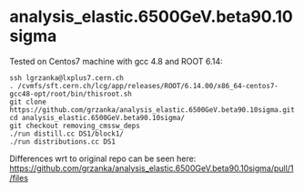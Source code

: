 # analysis_elastic.6500GeV.beta90.10sigma

Tested on Centos7 machine with gcc 4.8 and ROOT 6.14:

```
ssh lgrzanka@lxplus7.cern.ch
. /cvmfs/sft.cern.ch/lcg/app/releases/ROOT/6.14.00/x86_64-centos7-gcc48-opt/root/bin/thisroot.sh
git clone https://github.com/grzanka/analysis_elastic.6500GeV.beta90.10sigma.git
cd analysis_elastic.6500GeV.beta90.10sigma/
git checkout removing_cmssw_deps
./run distill.cc DS1/block1/
./run distributions.cc DS1
```

Differences wrt to original repo can be seen here:
https://github.com/grzanka/analysis_elastic.6500GeV.beta90.10sigma/pull/1/files
